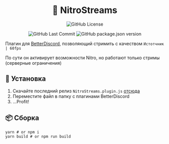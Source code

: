 <div align="center">

# 🍭 NitroStreams

![GitHub License](https://img.shields.io/github/license/D4n13l3k00/NitroStreams)

![GitHub Last Commit](https://img.shields.io/github/last-commit/D4n13l3k00/NitroStreams)
![GitHub package.json version](https://img.shields.io/github/package-json/v/D4n13l3k00/NitroStreams)


</div>

Плагин для [BetterDiscord](https://betterdiscord.app), позволяющий стримить с качеством `Истотчник | 60fps`

По сути он активирует возможности Nitro, но работают только стримы (серверные ограничения)

## 📩 Установка

1. Скачайте последний релиз `NitroStreams.plugin.js` [отсюда](https://github.com/D4n13l3k00/nitrostreams/releases)
2. Переместите файл в папку с плагинами BetterDiscord
3. ...Profit!

## 📦 Сборка

```shell
yarn # or npm i
yarn build # or npm run build
```
